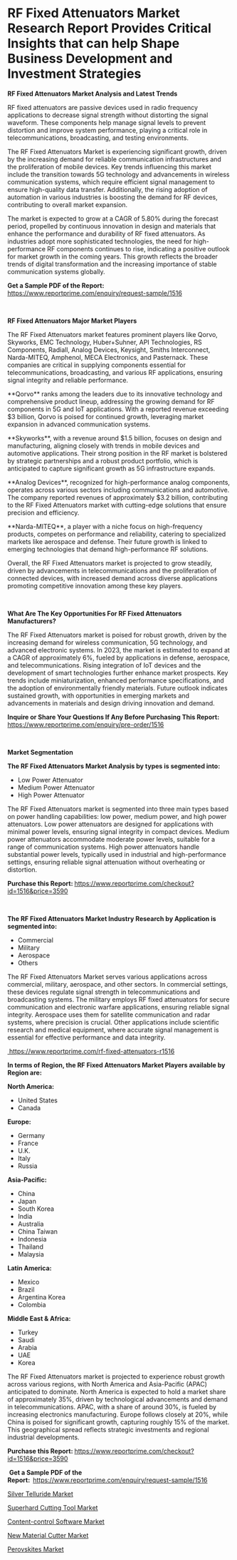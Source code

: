 <p><h1>RF Fixed Attenuators Market Research Report Provides Critical Insights that can help Shape Business Development and Investment Strategies</h1></p><p><strong>RF Fixed Attenuators Market Analysis and Latest Trends</strong></p>
<p><p>RF fixed attenuators are passive devices used in radio frequency applications to decrease signal strength without distorting the signal waveform. These components help manage signal levels to prevent distortion and improve system performance, playing a critical role in telecommunications, broadcasting, and testing environments.</p><p>The RF Fixed Attenuators Market is experiencing significant growth, driven by the increasing demand for reliable communication infrastructures and the proliferation of mobile devices. Key trends influencing this market include the transition towards 5G technology and advancements in wireless communication systems, which require efficient signal management to ensure high-quality data transfer. Additionally, the rising adoption of automation in various industries is boosting the demand for RF devices, contributing to overall market expansion.</p><p>The market is expected to grow at a CAGR of 5.80% during the forecast period, propelled by continuous innovation in design and materials that enhance the performance and durability of RF fixed attenuators. As industries adopt more sophisticated technologies, the need for high-performance RF components continues to rise, indicating a positive outlook for market growth in the coming years. This growth reflects the broader trends of digital transformation and the increasing importance of stable communication systems globally.</p></p>
<p><strong>Get a Sample PDF of the Report:&nbsp;</strong> <a href="https://www.reportprime.com/enquiry/request-sample/1516">https://www.reportprime.com/enquiry/request-sample/1516</a></p>
<p>&nbsp;</p>
<p><strong>RF Fixed Attenuators Major Market Players</strong></p>
<p><p>The RF Fixed Attenuators market features prominent players like Qorvo, Skyworks, EMC Technology, Huber+Suhner, API Technologies, RS Components, Radiall, Analog Devices, Keysight, Smiths Interconnect, Narda-MITEQ, Amphenol, MECA Electronics, and Pasternack. These companies are critical in supplying components essential for telecommunications, broadcasting, and various RF applications, ensuring signal integrity and reliable performance.</p><p>**Qorvo** ranks among the leaders due to its innovative technology and comprehensive product lineup, addressing the growing demand for RF components in 5G and IoT applications. With a reported revenue exceeding $3 billion, Qorvo is poised for continued growth, leveraging market expansion in advanced communication systems.</p><p>**Skyworks**, with a revenue around $1.5 billion, focuses on design and manufacturing, aligning closely with trends in mobile devices and automotive applications. Their strong position in the RF market is bolstered by strategic partnerships and a robust product portfolio, which is anticipated to capture significant growth as 5G infrastructure expands.</p><p>**Analog Devices**, recognized for high-performance analog components, operates across various sectors including communications and automotive. The company reported revenues of approximately $3.2 billion, contributing to the RF Fixed Attenuators market with cutting-edge solutions that ensure precision and efficiency.</p><p>**Narda-MITEQ**, a player with a niche focus on high-frequency products, competes on performance and reliability, catering to specialized markets like aerospace and defense. Their future growth is linked to emerging technologies that demand high-performance RF solutions.</p><p>Overall, the RF Fixed Attenuators market is projected to grow steadily, driven by advancements in telecommunications and the proliferation of connected devices, with increased demand across diverse applications promoting competitive innovation among these key players.</p></p>
<p>&nbsp;</p>
<p><strong>What Are The Key Opportunities For RF Fixed Attenuators Manufacturers?</strong></p>
<p><p>The RF Fixed Attenuators market is poised for robust growth, driven by the increasing demand for wireless communication, 5G technology, and advanced electronic systems. In 2023, the market is estimated to expand at a CAGR of approximately 6%, fueled by applications in defense, aerospace, and telecommunications. Rising integration of IoT devices and the development of smart technologies further enhance market prospects. Key trends include miniaturization, enhanced performance specifications, and the adoption of environmentally friendly materials. Future outlook indicates sustained growth, with opportunities in emerging markets and advancements in materials and design driving innovation and demand.</p></p>
<p><strong>Inquire or Share Your Questions If Any Before Purchasing This Report:</strong> <a href="https://www.reportprime.com/enquiry/pre-order/1516">https://www.reportprime.com/enquiry/pre-order/1516</a></p>
<p>&nbsp;</p>
<p><strong>Market Segmentation</strong></p>
<p><strong>The RF Fixed Attenuators Market Analysis by types is segmented into:</strong></p>
<p><ul><li>Low Power Attenuator</li><li>Medium Power Attenuator</li><li>High Power Attenuator</li></ul></p>
<p><p>The RF Fixed Attenuators market is segmented into three main types based on power handling capabilities: low power, medium power, and high power attenuators. Low power attenuators are designed for applications with minimal power levels, ensuring signal integrity in compact devices. Medium power attenuators accommodate moderate power levels, suitable for a range of communication systems. High power attenuators handle substantial power levels, typically used in industrial and high-performance settings, ensuring reliable signal attenuation without overheating or distortion.</p></p>
<p><strong>Purchase this Report:&nbsp;</strong><a href="https://www.reportprime.com/checkout?id=1516&price=3590">https://www.reportprime.com/checkout?id=1516&price=3590</a></p>
<p>&nbsp;</p>
<p><strong>The RF Fixed Attenuators Market Industry Research by Application is segmented into:</strong></p>
<p><ul><li>Commercial</li><li>Military</li><li>Aerospace</li><li>Others</li></ul></p>
<p><p>The RF Fixed Attenuators Market serves various applications across commercial, military, aerospace, and other sectors. In commercial settings, these devices regulate signal strength in telecommunications and broadcasting systems. The military employs RF fixed attenuators for secure communication and electronic warfare applications, ensuring reliable signal integrity. Aerospace uses them for satellite communication and radar systems, where precision is crucial. Other applications include scientific research and medical equipment, where accurate signal management is essential for effective performance and data integrity.</p></p>
<p><a href="https://www.reportprime.com/rf-fixed-attenuators-r1516">&nbsp;https://www.reportprime.com/rf-fixed-attenuators-r1516</a></p>
<p><strong>In terms of Region, the RF Fixed Attenuators Market Players available by Region are:</strong></p>
<p>
    <p> <strong> North America: </strong>
        <ul>
            <li>United States</li>
            <li>Canada</li>
        </ul>
        </p> 
    <p> <strong> Europe: </strong>
        <ul>
            <li>Germany</li>
            <li>France</li>
            <li>U.K.</li>
            <li>Italy</li>
            <li>Russia</li>
        </ul>
        </p> 
    <p> <strong> Asia-Pacific: </strong>
        <ul>
            <li>China</li>
            <li>Japan</li>
            <li>South Korea</li>
            <li>India</li>
            <li>Australia</li>
            <li>China Taiwan</li>
            <li>Indonesia</li>
            <li>Thailand</li>
            <li>Malaysia</li>
        </ul>
        </p> 
    <p> <strong> Latin America: </strong>
        <ul>
            <li>Mexico</li>
            <li>Brazil</li>
            <li>Argentina Korea</li>
            <li>Colombia</li>
        </ul>
        </p> 
    <p> <strong> Middle East & Africa: </strong>
        <ul>
            <li>Turkey</li>
            <li>Saudi</li>
            <li>Arabia</li>
            <li>UAE</li>
            <li>Korea</li>
        </ul>
    </p>
    </p>
<p><p>The RF Fixed Attenuators market is projected to experience robust growth across various regions, with North America and Asia-Pacific (APAC) anticipated to dominate. North America is expected to hold a market share of approximately 35%, driven by technological advancements and demand in telecommunications. APAC, with a share of around 30%, is fueled by increasing electronics manufacturing. Europe follows closely at 20%, while China is poised for significant growth, capturing roughly 15% of the market. This geographical spread reflects strategic investments and regional industrial developments.</p></p>
<p><strong>Purchase this Report: </strong><a href="https://www.reportprime.com/checkout?id=1516&price=3590">https://www.reportprime.com/checkout?id=1516&price=3590</a></p>
<p>&nbsp;<strong>Get a Sample PDF of the Report:&nbsp;&nbsp;</strong><a href="https://www.reportprime.com/enquiry/request-sample/1516">https://www.reportprime.com/enquiry/request-sample/1516</a></p>
<p><strong></strong></p>
<p><p><a href="https://www.linkedin.com/pulse/silver-telluride-market-trends-analysis-opportunities-challenges-iuepf?trackingId=BWSZoduNR72b2dYa%2BvhqSw%3D%3D">Silver Telluride Market</a></p><p><a href="https://issuu.com/reportprime-2/docs/superhard-cutting-tool-market-size-_22858d8dff8a7b">Superhard Cutting Tool Market</a></p><p><a href="https://medium.com/@christopher.fisher66709/global-content-control-software-market-trends-forecasts-and-market-strategic-analysis-6ffefc0668af">Content-control Software Market</a></p><p><a href="https://issuu.com/reportprime-2/docs/new-material-cutter-market-size-203_484ab7a36ce157">New Material Cutter Market</a></p><p><a href="https://www.linkedin.com/pulse/perovskites-market-research-report-includes-analysis-size-share-wyykf?trackingId=ho7AQ%2FngST6ubFJuREILMg%3D%3D">Perovskites Market</a></p></p>